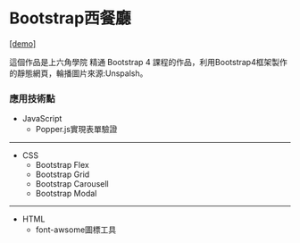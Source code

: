 # Bootstrap西餐廳

[[demo]](https://waterlinqq.github.io/bootstrap-restaurant/)

這個作品是上六角學院 精通 Bootstrap 4 課程的作品，利用Bootstrap4框架製作的靜態網頁，輪播圖片來源:Unspalsh。

### 應用技術點 
* JavaScript
  * Popper.js實現表單驗證 
----
* CSS
  * Bootstrap Flex
  * Bootstrap Grid
  * Bootstrap Carousell
  * Bootstrap Modal
----
* HTML
  * font-awsome圖標工具